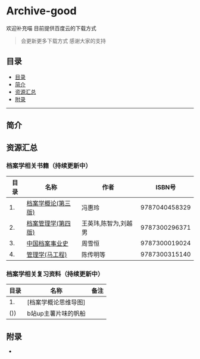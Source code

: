 # Archive-good
欢迎补充喵
目前提供百度云的下载方式
>会更新更多下载方式
>感谢大家的支持


## 目录

- [目录](#目录)
- [简介](#简介)
- [资源汇总](#资源汇总)
- [附录](#附录)
---
## 简介

## 资源汇总
### 档案学相关书籍（持续更新中）

| 目录                                  | 名称                   |作者               |ISBN号               |
| ---------------------------------------- | ---------------------------------------- |----------------------------------------|----------------------------------------|
|1.|[档案学概论(第三版)](https://pan.baidu.com/s/1Unjuz6m4NN2UFVHHIocJmw?pwd=sa32 )|冯惠玲|9787040458329|
|2.|[档案管理学(第四版)](https://pan.baidu.com/s/1N2NC1lPb4jKeoB-w3ulyGw?pwd=n96t)|王英玮,陈智为,刘越男|9787300296371|
|3.|[中国档案事业史](https://pan.baidu.com/s/1wC5vRm2HafOEOmL8J6FfTw?pwd=c97j)|周雪恒|9787300019024|
|4.|[管理学(马工程)](https://pan.baidu.com/s/1gIJ_irTwCtiKqNB2jFyMxQ?pwd=6iur)|陈传明等|9787300315140|

### 档案学相关复习资料（持续更新中）
| 目录                                  | 名称                   |备注            |
| ---------------------------------------- | ---------------------------------------- |----------------------------------------|
|1.|[档案学概论思维导图]
())|b站up主薯片味的帆船|

## 附录
-
